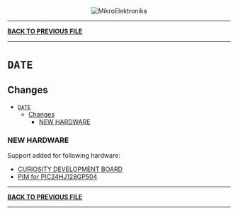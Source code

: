 <p align="center">
  <img src="http://www.mikroe.com/img/designs/beta/logo_small.png?raw=true" alt="MikroElektronika"/>
</p>

---

**[BACK TO PREVIOUS FILE](../changelog.md)**

---

# `DATE`

## Changes

- [`DATE`](#date)
  - [Changes](#changes)
    - [NEW HARDWARE](#new-hardware)

### NEW HARDWARE

Support added for following hardware:

+ [CURIOSITY DEVELOPMENT BOARD](https://www.microchip.com/en-us/development-tool/DM164137)
+ [PIM for PIC24HJ128GP504](https://www.microchipdirect.com/dev-tools/MA240016?srsltid=AfmBOor2juEv7VW5H1cMzbyk-WC6YF8Sdy2AzpkeqP2XjObY__MYFK_P&allDevTools=true)

---

**[BACK TO PREVIOUS FILE](../changelog.md)**

---
